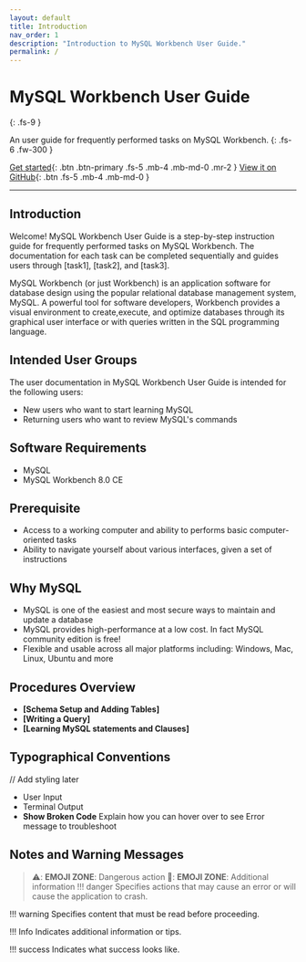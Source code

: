 ```yaml
---
layout: default
title: Introduction
nav_order: 1
description: "Introduction to MySQL Workbench User Guide."
permalink: /
---
```


# MySQL Workbench User Guide
{: .fs-9 }

An user guide for frequently performed tasks on MySQL Workbench.
{: .fs-6 .fw-300 }

[Get started](#introduction){: .btn .btn-primary .fs-5 .mb-4 .mb-md-0 .mr-2 } [View it on GitHub](https://github.com/dvalle22/Mel-Danilo-Cody){: .btn .fs-5 .mb-4 .mb-md-0 }

---

## Introduction

Welcome! MySQL Workbench User Guide is a step-by-step instruction guide for frequently performed tasks on MySQL Workbench. The documentation for each task can be completed sequentially and guides users through [task1], [task2], and [task3].

MySQL Workbench (or just Workbench) is an application software for database design using the popular relational database management system, MySQL. A powerful tool for software developers, Workbench provides a visual environment to create,execute, and optimize databases through its graphical user interface or with queries written in the SQL programming language.


## Intended User Groups
The user documentation in MySQL Workbench User Guide is intended for the following users:
- New users who want to start learning MySQL
- Returning users who want to review MySQL's commands

## Software Requirements
- MySQL
- MySQL Workbench 8.0 CE

## Prerequisite
- Access to a working computer and ability to performs basic computer-oriented tasks
- Ability to navigate yourself about various interfaces, given a set of instructions

## Why MySQL
- MySQL is one of the easiest and most secure ways to maintain and update a database
- MySQL provides high-performance at a low cost. In fact MySQL community edition is free!
- Flexible and usable across all major platforms including: Windows, Mac, Linux, Ubuntu and more

## Procedures Overview
- **[Schema Setup and Adding Tables]**
- **[Writing a Query]**
- **[Learning MySQL statements and Clauses]**

## Typographical Conventions
// Add styling later
- User Input
- Terminal Output
- **Show Broken Code** Explain how you can hover over to see Error message to troubleshoot

## Notes and Warning Messages
> ⚠️: **EMOJI ZONE**: Dangerous action
> 📝: **EMOJI ZONE**: Additional information
!!! danger
    Specifies actions that may cause an error or will cause the application to crash.

[comment]: <> (!!! failure)

[comment]: <> (    Specifies actions that may lead to unexpected behaviour.)

[comment]: <> (!!! bug)

[comment]: <> (    Specifies actions that may cause an error.)

!!! warning
    Specifies content that must be read before proceeding.

!!! Info
    Indicates additional information or tips.

!!! success
    Indicates what success looks like.
